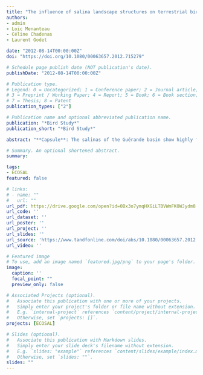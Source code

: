 ```yaml
---
title: "The influence of salina landscape structures on terrestrial bird distribution in the Guérande basin (Northwestern France)"
authors:
- admin
- Loïc Menanteau
- Céline Chadenas
- Laurent Godet

date: "2012-08-14T00:00:00Z"
doi: "https://doi.org/10.1080/00063657.2012.715279"

# Schedule page publish date (NOT publication's date).
publishDate: "2012-08-14T00:00:00Z"

# Publication type.
# Legend: 0 = Uncategorized; 1 = Conference paper; 2 = Journal article;
# 3 = Preprint / Working Paper; 4 = Report; 5 = Book; 6 = Book section;
# 7 = Thesis; 8 = Patent
publication_types: ["2"]

# Publication name and optional abbreviated publication name.
publication: "*Bird Study*"
publication_short: "*Bird Study*"

abstract: "**Capsule**: The salinas of the Guérande basin show highly fragmented landscapes that significantly structure the distribution of terrestrial birds. **Aim**: To test the potential influence of landscape structures of a fragmented landscape on the distribution of terrestrial birds. **Methods**: The salinas were mapped using a Geographical Information System and landscape metrics were calculated to quantify landscape structures. Birds were surveyed with a point count method. Multivariate analyses and multiple linear regressions were used to test for potential links between landscape metrics and bird distribution. **Results**: The landscape structures of the salinas influenced bird assemblages significantly. The core of the salinas, with more-fragmented and less-diverse landscapes, contained the lowest abundance, richness and diversity of birds, but this assemblage tended to be homogeneous and distinct. Bird abundance, richness and diversity mainly increased with landscape richness and diversity, the terrestrial area available and the proximity to the continental domain. **Conclusion**: This study is the first to demonstrate and quantify the influence of salina landscape structures on terrestrial bird assemblages."

# Summary. An optional shortened abstract.
summary: 

tags:
- ECOSAL
featured: false

# links:
# - name: ""
#   url: ""
url_pdf: https://drive.google.com/open?id=0Bx3o7ymqHXGiLTBVWmFKOWJydm8
url_code: ''
url_dataset: ''
url_poster: ''
url_project: ''
url_slides: ''
url_source: 'https://www.tandfonline.com/doi/abs/10.1080/00063657.2012.715279'
url_video: ''

# Featured image
# To use, add an image named `featured.jpg/png` to your page's folder. 
image:
  caption: ''
  focal_point: ""
  preview_only: false

# Associated Projects (optional).
#   Associate this publication with one or more of your projects.
#   Simply enter your project's folder or file name without extension.
#   E.g. `internal-project` references `content/project/internal-project/index.md`.
#   Otherwise, set `projects: []`.
projects: [ECOSAL]

# Slides (optional).
#   Associate this publication with Markdown slides.
#   Simply enter your slide deck's filename without extension.
#   E.g. `slides: "example"` references `content/slides/example/index.md`.
#   Otherwise, set `slides: ""`.
slides: ""
---
```

